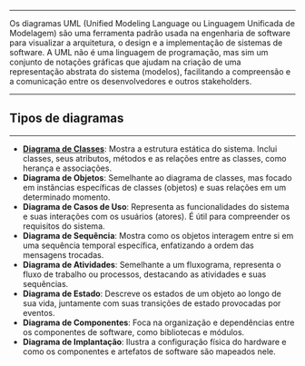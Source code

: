 ***
Os diagramas UML (Unified Modeling Language ou Linguagem Unificada de Modelagem) são uma ferramenta padrão usada na engenharia de software para visualizar a arquitetura, o design e a implementação de sistemas de software. A UML não é uma linguagem de programação, mas sim um conjunto de notações gráficas que ajudam na criação de uma representação abstrata do sistema (modelos), facilitando a compreensão e a comunicação entre os desenvolvedores e outros stakeholders.
***
## Tipos de diagramas
***
- [**Diagrama de Classes**](Diagramas_de_Classe): Mostra a estrutura estática do sistema. Inclui classes, seus atributos, métodos e as relações entre as classes, como herança e associações.
- **Diagrama de Objetos**: Semelhante ao diagrama de classes, mas focado em instâncias específicas de classes (objetos) e suas relações em um determinado momento.
- **Diagrama de Casos de Uso**: Representa as funcionalidades do sistema e suas interações com os usuários (atores). É útil para compreender os requisitos do sistema.
- **Diagrama de Sequência**: Mostra como os objetos interagem entre si em uma sequência temporal específica, enfatizando a ordem das mensagens trocadas.
- **Diagrama de Atividades**: Semelhante a um fluxograma, representa o fluxo de trabalho ou processos, destacando as atividades e suas sequências.
- **Diagrama de Estado**: Descreve os estados de um objeto ao longo de sua vida, juntamente com suas transições de estado provocadas por eventos.
- **Diagrama de Componentes**: Foca na organização e dependências entre os componentes de software, como bibliotecas e módulos.
- **Diagrama de Implantação**: Ilustra a configuração física do hardware e como os componentes e artefatos de software são mapeados nele.